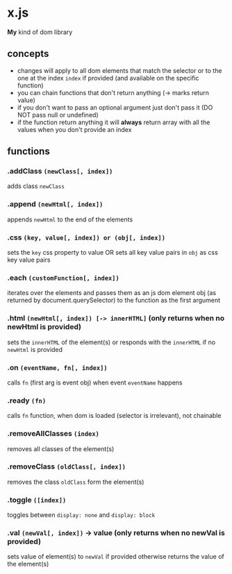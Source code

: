 # x.js
**My** kind of dom library

## concepts
- changes will apply to all dom elements that match the selector or to the one at the index ```index``` if provided (and available on the specific function)
- you can chain functions that don't return anything (-> marks return value)
- if you don't want to pass an optional argument just don't pass it (DO NOT pass null or undefined)
- if the function return anything it will **always** return array with all the values when you don't provide an index

## functions

### .addClass ```(newClass[, index])```
adds class ```newClass```

### .append ```(newHtml[, index])```
appends ```newHtml``` to the end of the elements

### .css ```(key, value[, index]) or (obj[, index])```
sets the ```key``` css property to value OR sets all key value pairs in ```obj``` as css key value pairs

### .each ```(customFunction[, index])```
iterates over the elements and passes them as an js dom element obj (as returned by document.querySelector) to the function as the first argument

### .html ```(newHtml[, index]) [-> innerHTML]``` (only returns when no newHtml is provided)
sets the ```innerHTML``` of the element(s) or responds with the ```innerHTML``` if no ```newHtml``` is provided

### .on ```(eventName, fn[, index])```
calls ```fn``` (first arg is event obj) when event ```eventName``` happens

### .ready ```(fn)```
calls ```fn``` function, when dom is loaded (selector is irrelevant), not chainable

### .removeAllClasses ```(index)```
removes all classes of the element(s)

### .removeClass ```(oldClass[, index])```
removes the class ```oldClass``` form the element(s)

### .toggle ```([index])```
toggles between ```display: none``` and ```display: block```

### .val ```(newVal[, index])``` -> value (only returns when no newVal is provided)
sets value of element(s) to ```newVal``` if provided otherwise returns the value of the element(s)